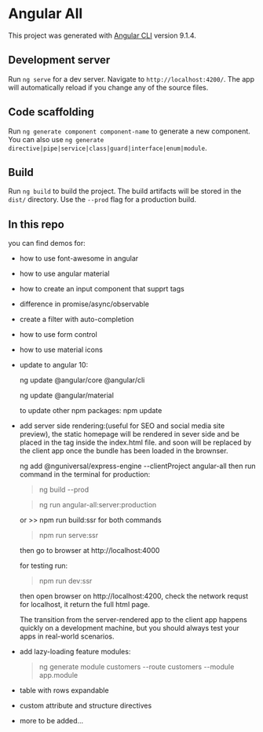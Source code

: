 # Angular All

This project was generated with [Angular CLI](https://github.com/angular/angular-cli) version 9.1.4.

## Development server

Run `ng serve` for a dev server. Navigate to `http://localhost:4200/`. The app will automatically reload if you change any of the source files.

## Code scaffolding

Run `ng generate component component-name` to generate a new component. You can also use `ng generate directive|pipe|service|class|guard|interface|enum|module`.

## Build

Run `ng build` to build the project. The build artifacts will be stored in the `dist/` directory. Use the `--prod` flag for a production build.

## In this repo

you can find demos for:

* how to use font-awesome in angular
* how to use angular material
* how to create an input component that supprt tags
* difference in promise/async/observable
* create a filter with auto-completion
* how to use form control
* how to use material icons
* update to angular 10:

  ng update @angular/core @angular/cli

  ng update @angular/material

  to update other npm packages: npm update

* add server side rendering:(useful for SEO and social media site preview), the static homepage will be rendered in sever side and be placed in the <app-root></app-root> tag inside the index.html file. and soon will be replaced by the client app once the bundle has been loaded in the brownser.

  ng add @nguniversal/express-engine --clientProject angular-all
  then run command in the terminal for production:
  > ng build --prod

  > ng run angular-all:server:production

  or >> npm run build:ssr for both commands

  > npm run serve:ssr

  then go to browser at http://localhost:4000

  for testing run:
  > npm run dev:ssr
  
  then open browser on http://localhost:4200, check the network requst for localhost, it return the full html page.


  The transition from the server-rendered app to the client app happens quickly on a development machine, but you should always test your apps in real-world scenarios.

* add lazy-loading feature modules:

   > ng generate module customers --route customers --module app.module

* table with rows expandable

* custom attribute and structure directives

* more to be added...

